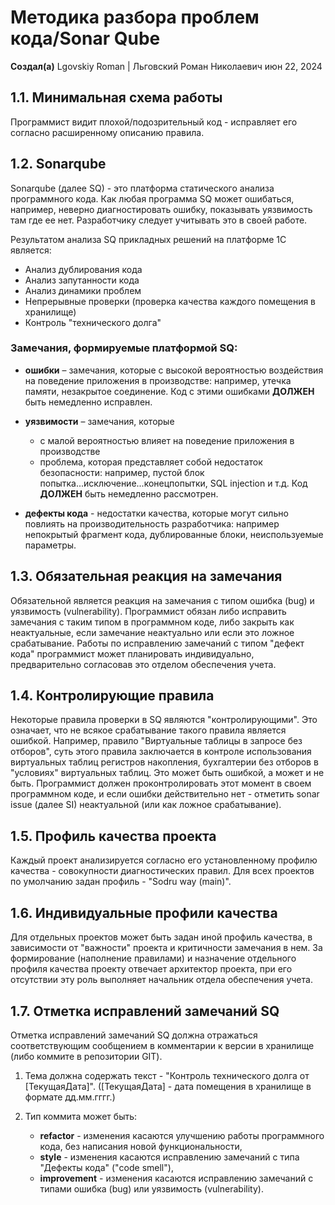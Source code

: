 # Методика разбора проблем кода/Sonar Qube

**Создал(а)** Lgovskiy Roman | Льговский Роман Николаевич июн 22, 2024

## 1.1. Минимальная схема работы

Программист видит плохой/подозрительный код - исправляет его согласно расширенному описанию правила.

## 1.2. Sonarqube

Sonarqube (далее SQ) - это платформа статического анализа программного кода. Как любая программа SQ может ошибаться, например, неверно диагностировать ошибку, показывать уязвимость там где ее нет. Разработчику следует учитывать это в своей работе.

Результатом анализа SQ прикладных решений на платформе 1С является:

- Анализ дублирования кода
- Анализ запутанности кода
- Анализ динамики проблем
- Непрерывные проверки (проверка качества каждого помещения в хранилище)
- Контроль "технического долга"

### Замечания, формируемые платформой SQ:

- **ошибки** – замечания, которые с высокой вероятностью воздействия на поведение приложения в производстве: например, утечка памяти, незакрытое соединение. Код с этими ошибками **ДОЛЖЕН** быть немедленно исправлен.

- **уязвимости** – замечания, которые
  - с малой вероятностью влияет на поведение приложения в производстве
  - проблема, которая представляет собой недостаток безопасности: например, пустой блок попытка...исключение...конецпопытки, SQL injection и т.д. Код **ДОЛЖЕН** быть немедленно рассмотрен.

- **дефекты кода** - недостатки качества, которые могут сильно повлиять на производительность разработчика: например непокрытый фрагмент кода, дублированные блоки, неиспользуемые параметры.

## 1.3. Обязательная реакция на замечания

Обязательной является реакция на замечания с типом ошибка (bug) и уязвимость (vulnerability). Программист обязан либо исправить замечания с таким типом в программном коде, либо закрыть как неактуальные, если замечание неактуально или если это ложное срабатывание. Работы по исправлению замечаний с типом "дефект кода" программист может планировать индивидуально, предварительно согласовав это отделом обеспечения учета.

## 1.4. Контролирующие правила

Некоторые правила проверки в SQ являются "контролирующими". Это означает, что не всякое срабатывание такого правила является ошибкой. Например, правило "Виртуальные таблицы в запросе без отборов", суть этого правила заключается в контроле использования виртуальных таблиц регистров накопления, бухгалтерии без отборов в "условиях" виртуальных таблиц. Это может быть ошибкой, а может и не быть. Программист должен проконтролировать этот момент в своем программном коде, и если ошибки действительно нет - отметить sonar issue (далее SI) неактуальной (или как ложное срабатывание).

## 1.5. Профиль качества проекта

Каждый проект анализируется согласно его установленному профилю качества - совокупности диагностических правил. Для всех проектов по умолчанию задан профиль - "Sodru way (main)".

## 1.6. Индивидуальные профили качества

Для отдельных проектов может быть задан иной профиль качества, в зависимости от "важности" проекта и критичности замечания в нем. За формирование (наполнение правилами) и назначение отдельного профиля качества проекту отвечает архитектор проекта, при его отсутствии эту роль выполняет начальник отдела обеспечения учета.

## 1.7. Отметка исправлений замечаний SQ

Отметка исправлений замечаний SQ должна отражаться соответствующим сообщением в комментарии к версии в хранилище (либо коммите в репозитории GIT).

1. Тема должна содержать текст - "Контроль технического долга от [ТекущаяДата]". ([ТекущаяДата] - дата помещения в хранилище в формате дд.мм.гггг.)

2. Тип коммита может быть:
   - **refactor** - изменения касаются улучшению работы программного кода, без написания новой функциональности,
   - **style** - изменения касаются исправлению замечаний с типа "Дефекты кода" ("code smell"),
   - **improvement** - изменения касаются исправлению замечаний с типами ошибка (bug) или уязвимость (vulnerability).